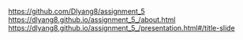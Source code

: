 https://github.com/Dlyang8/assignment_5
https://dlyang8.github.io/assignment_5_/about.html
https://dlyang8.github.io/assignment_5_/presentation.html#/title-slide
